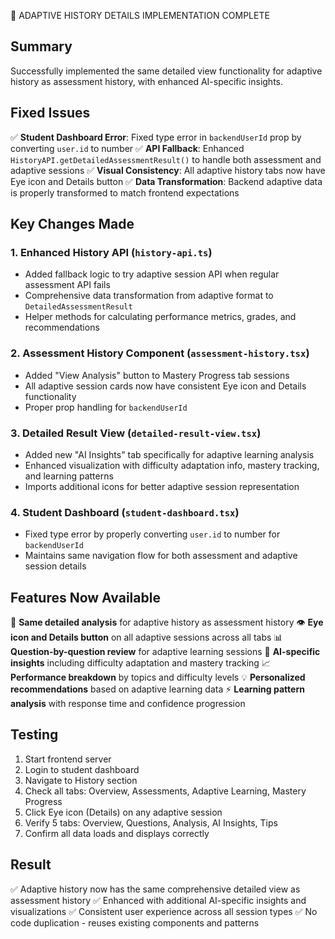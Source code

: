 🎉 ADAPTIVE HISTORY DETAILS IMPLEMENTATION COMPLETE

## Summary
Successfully implemented the same detailed view functionality for adaptive history as assessment history, with enhanced AI-specific insights.

## Fixed Issues
✅ **Student Dashboard Error**: Fixed type error in `backendUserId` prop by converting `user.id` to number
✅ **API Fallback**: Enhanced `HistoryAPI.getDetailedAssessmentResult()` to handle both assessment and adaptive sessions
✅ **Visual Consistency**: All adaptive history tabs now have Eye icon and Details button
✅ **Data Transformation**: Backend adaptive data is properly transformed to match frontend expectations

## Key Changes Made

### 1. Enhanced History API (`history-api.ts`)
- Added fallback logic to try adaptive session API when regular assessment API fails
- Comprehensive data transformation from adaptive format to `DetailedAssessmentResult`
- Helper methods for calculating performance metrics, grades, and recommendations

### 2. Assessment History Component (`assessment-history.tsx`)
- Added "View Analysis" button to Mastery Progress tab sessions
- All adaptive session cards now have consistent Eye icon and Details functionality
- Proper prop handling for `backendUserId`

### 3. Detailed Result View (`detailed-result-view.tsx`)
- Added new "AI Insights" tab specifically for adaptive learning analysis
- Enhanced visualization with difficulty adaptation info, mastery tracking, and learning patterns
- Imports additional icons for better adaptive session representation

### 4. Student Dashboard (`student-dashboard.tsx`)
- Fixed type error by properly converting `user.id` to number for `backendUserId`
- Maintains same navigation flow for both assessment and adaptive session details

## Features Now Available
🎯 **Same detailed analysis** for adaptive history as assessment history
👁️ **Eye icon and Details button** on all adaptive sessions across all tabs
📊 **Question-by-question review** for adaptive learning sessions
🧠 **AI-specific insights** including difficulty adaptation and mastery tracking
📈 **Performance breakdown** by topics and difficulty levels
💡 **Personalized recommendations** based on adaptive learning data
⚡ **Learning pattern analysis** with response time and confidence progression

## Testing
1. Start frontend server
2. Login to student dashboard  
3. Navigate to History section
4. Check all tabs: Overview, Assessments, Adaptive Learning, Mastery Progress
5. Click Eye icon (Details) on any adaptive session
6. Verify 5 tabs: Overview, Questions, Analysis, AI Insights, Tips
7. Confirm all data loads and displays correctly

## Result
✅ Adaptive history now has the same comprehensive detailed view as assessment history
✅ Enhanced with additional AI-specific insights and visualizations
✅ Consistent user experience across all session types
✅ No code duplication - reuses existing components and patterns